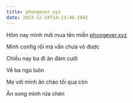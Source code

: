 ```yaml
---
title: phongever.xyz
date: 2023-12-24T14:13:46.194Z
---
```


Hôm nay mình mới mua tên miền [phongever.xyz](https://phongever.xyz/)

Mình config rồi mà vẫn chưa vô được

Chiều nay ba đi ăn đám cưới

Về ba ngủ luôn

Mẹ với mình ăn cháo tối qua còn

Ăn xong mình rửa chén
